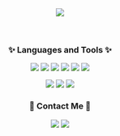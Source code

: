 <header>
  <img src="https://capsule-render.vercel.app/api?type=waving&color=FFC0CB&height=300&section=header&text=Yujin%20Jung%20🤗&fontSize=70" />
</header>        

<div align='center'>
  <h3>✨ Languages and Tools ✨</h3>
  <p id='languages'>
    <img src="https://img.shields.io/badge/Python-000000?style=round-square&logo=Python&logoColor=blue"/>
    <img src="https://img.shields.io/badge/HTML-000000?style=round-square&logo=HTML5&logoColor=red"/>
    <img src="https://img.shields.io/badge/CSS-000000?style=round-square&logo=css3&logoColor=blue"/>
    <img src="https://img.shields.io/badge/JavaScript-000000?style=round-square&logo=JavaScript&logoColor=yellow"/>
    <img src="https://img.shields.io/badge/Vue.js-000000?style=round-square&logo=Vue.js&logoColor=bluegreen"/>
    <img src="https://img.shields.io/badge/Node.js-000000?style=round-square&logo=Node.js&logoColor=bluegreen"/>
  </p>
  <p id='tools'>
    <img src="https://img.shields.io/badge/GitHub-000000?style=round-square&logo=GitHub&logoColor=bluegreen"/>
    <img src="https://img.shields.io/badge/Visual Studio Code-000000?style=round-square&logo=Visual Studio Code&logoColor=007ACC"/>
    <img src="https://img.shields.io/badge/Bootstrap-000000?style=round-square&logo=Bootstrap&logoColor=7952B3"/>
  </p>
  <h3>📮 Contact Me 📮</h3>
  <p>
    <a href="mailto:wjd1dbwls@gmail.com"><img src="https://img.shields.io/badge/Gmail-000000?style=round-square&logo=gmail&logoColor=EA4335"/></a>
    <a href="https://www.instagram.com/j_yujin_5"><img src="https://img.shields.io/badge/Instagram-000000?style=round-square&logo=Instagram&logoColor=E4405F"/></a>
  </p>
</div>
